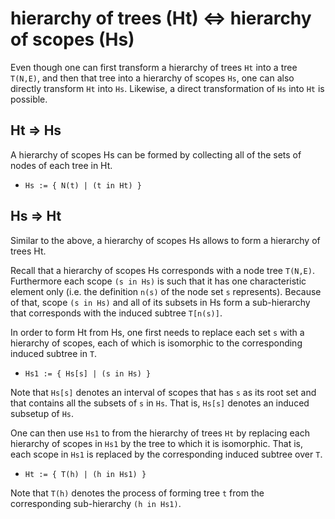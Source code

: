 
<!-- ======================================================================= -->
# hierarchy of trees (Ht) <=> hierarchy of scopes (Hs)

Even though one can first transform a hierarchy of trees `Ht` into a tree
`T(N,E)`, and then that tree into a hierarchy of scopes `Hs`, one can also
directly transform `Ht` into `Hs`. Likewise, a direct transformation of `Hs`
into `Ht` is possible.

<!-- ======================================================================= -->
## Ht => Hs

A hierarchy of scopes Hs can be formed by collecting all of the sets of nodes
of each tree in Ht.

* `Hs := { N(t) | (t in Ht) }`

<!-- ======================================================================= -->
## Hs => Ht

Similar to the above, a hierarchy of scopes Hs allows to form a hierarchy of
trees Ht.

Recall that a hierarchy of scopes Hs corresponds with a node tree `T(N,E)`.
Furthermore each scope `(s in Hs)` is such that it has one characteristic
element only (i.e. the definition `n(s)` of the node set `s` represents).
Because of that, scope `(s in Hs)` and all of its subsets in Hs form a
sub-hierarchy that corresponds with the induced subtree `T[n(s)]`.

In order to form Ht from Hs, one first needs to replace each set `s` with a
hierarchy of scopes, each of which is isomorphic to the corresponding induced
subtree in `T`.

* `Hs1 := { Hs[s] | (s in Hs) }`

Note that `Hs[s]` denotes an interval of scopes that has `s` as its root set
and that contains all the subsets of `s` in `Hs`. That is, `Hs[s]` denotes an
induced subsetup of `Hs`.

One can then use `Hs1` to from the hierarchy of trees `Ht` by replacing each
hierarchy of scopes in `Hs1` by the tree to which it is isomorphic. That is,
each scope in `Hs1` is replaced by the corresponding induced subtree over `T`.

* `Ht := { T(h) | (h in Hs1) }`

Note that `T(h)` denotes the process of forming tree `t` from the corresponding
sub-hierarchy `(h in Hs1)`.
